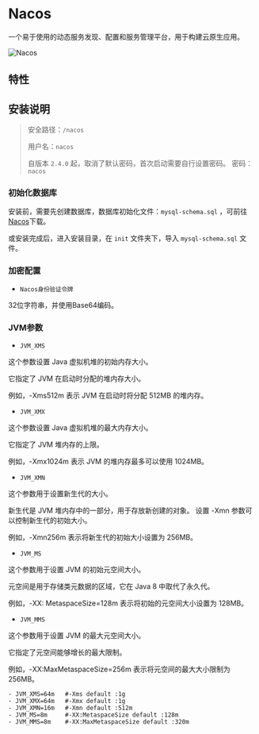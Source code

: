 # Nacos

一个易于使用的动态服务发现、配置和服务管理平台，用于构建云原生应用。

![Nacos](https://github.com/alibaba/nacos/raw/develop/doc/Nacos_Logo.png)

## 特性

## 安装说明

> 安全路径：`/nacos`
>
> 用户名：`nacos`
>
> 自版本 `2.4.0` 起，取消了默认密码，首次启动需要自行设置密码。
> 密码：`nacos`

### 初始化数据库

安装前，需要先创建数据库，数据库初始化文件：`mysql-schema.sql`
，可前往[Nacos](https://github.com/alibaba/nacos/blob/master/distribution/conf/mysql-schema.sql)下载。

或安装完成后，进入安装目录，在 `init` 文件夹下，导入 `mysql-schema.sql` 文件。

### 加密配置

+ `Nacos身份验证令牌`

32位字符串，并使用Base64编码。

### JVM参数

+ `JVM_XMS`

这个参数设置 Java 虚拟机堆的初始内存大小。

它指定了 JVM 在启动时分配的堆内存大小。

例如，-Xms512m 表示 JVM 在启动时将分配 512MB 的堆内存。

+ `JVM_XMX`

这个参数设置 Java 虚拟机堆的最大内存大小。

它指定了 JVM 堆内存的上限。

例如，-Xmx1024m 表示 JVM 的堆内存最多可以使用 1024MB。

+ `JVM_XMN`

这个参数用于设置新生代的大小。

新生代是 JVM 堆内存中的一部分，用于存放新创建的对象。
设置 -Xmn 参数可以控制新生代的初始大小。

例如，-Xmn256m 表示将新生代的初始大小设置为 256MB。

+ `JVM_MS`

这个参数用于设置 JVM 的初始元空间大小。

元空间是用于存储类元数据的区域，它在 Java 8 中取代了永久代。

例如，-XX: MetaspaceSize=128m 表示将初始的元空间大小设置为 128MB。

+ `JVM_MMS`

这个参数用于设置 JVM 的最大元空间大小。

它指定了元空间能够增长的最大限制。

例如，-XX:MaxMetaspaceSize=256m 表示将元空间的最大大小限制为 256MB。

```shell
- JVM_XMS=64m   #-Xms default :1g
- JVM_XMX=64m   #-Xmx default :1g
- JVM_XMN=16m   #-Xmn default :512m
- JVM_MS=8m     #-XX:MetaspaceSize default :128m
- JVM_MMS=8m    #-XX:MaxMetaspaceSize default :320m
```
